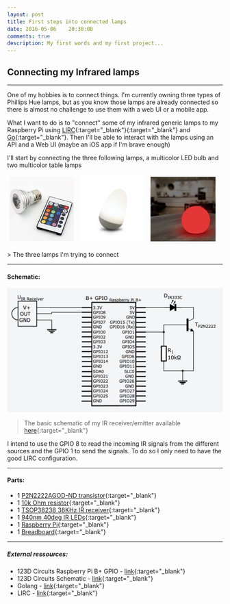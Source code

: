 ```yaml
---
layout: post
title: First steps into connected lamps
date: 2016-05-06 	20:30:00
comments: true
description: My first words and my first project...
---
```


## Connecting my Infrared lamps

<hr>

One of my hobbies is to connect things. I'm currently owning three types of Phillips Hue lamps, but as you know those lamps are already connected so there is almost no challenge to use them with a web UI or a mobile app.

What I want to do is to "connect" some of my infrared generic lamps to my Raspberry Pi using [LIRC](http://www.lirc.org/){:target="_blank"}{:target="_blank"} and [Go](https://golang.org/){:target="_blank"}. Then I'll be able to interact with the lamps using an API and a Web UI (maybe an iOS app if I'm brave enough)

I'll start by connecting the three following lamps, a multicolor LED bulb and two multicolor table lamps

<p>
	<img style="max-width:30%;display:inline;margin:1%" src="/img/01_ampoule_ir.jpg">
	<img style="max-width:30%;display:inline;margin:1%" src="/img/01_lampe_ir.jpeg">
	<img style="max-width:30%;display:inline;margin:1%" src="/img/01_lampe_ir_2.jpg">
</p>
> The three lamps i'm trying to connect

<hr>

#### Schematic:

![IR electronic schematic](/img/01_ir_schematic.png)

> The basic schematic of my IR receiver/emitter available [here](https://123d.circuits.io/circuits/2107586-basic-ir-receiver-emitter-raspberry){:target="_blank"}

I intend to use the GPIO 8 to read the incoming IR signals from the different sources and the GPIO 1 to send the signals. To do so I only need to have the good LIRC configuration.

<hr>

#### Parts:


* 1 [P2N2222AGOD-ND transistor](https://octopart.com/p2n2222ag-on+semiconductor-55396558){:target="_blank"}
* 1 [10k Ohm resistor](https://octopart.com/od103je-ohmite-133027){:target="_blank"}
* 1 [TSOP38238 38KHz IR receiver](https://octopart.com/tsop38238-vishay-5517697){:target="_blank"}
* 1 [940nm 40deg IR LEDs](https://octopart.com/ir333c-everlight-17677690){:target="_blank"}
* 1 [Raspberry Pi](https://www.raspberrypi.org/products/raspberry-pi-2-model-b/){:target="_blank"}
* 1 [Breadboard](https://octopart.com/gs-830-global+specialties-11900592){:target="_blank"}

<hr>

##### External ressources:

* 123D Circuits Raspberry Pi B+ GPIO - [link](https://123d.circuits.io/components/2107543-raspberry-pi-b){:target="_blank"}
* 123D Circuits Schematic - [link](https://123d.circuits.io/circuits/2107586-basic-ir-receiver-emitter-raspberry){:target="_blank"}
* Golang - [link](http://www.lirc.org/){:target="_blank"}
* LIRC - [link](https://golang.org/){:target="_blank"}